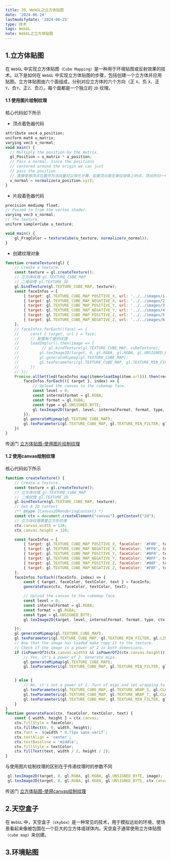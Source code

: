 ```yaml
---
title: 39、WebGL之立方体贴图
date: '2024-06-24'
lastmodifydate: '2024-06-25'
type: 技术
tags: WebGL
note: WebGL之立方体贴图
---
```

## 1.立方体贴图
在 `WebGL` 中实现立方体贴图`（Cube Mapping）`是一种用于环境贴图或反射效果的技术。以下是如何在 `WebGL` 中实现立方体贴图的步骤，包括创建一个立方体并应用贴图。立方体贴图由六个面组成，分别对应立方体的六个方向（正 `X`、负 `X`、正`Y`、负`Y`、正`Z`、负`Z`）。每个面都是一个独立的 `2D` 纹理。
#### 1.1 使用图片绘制纹理
核心代码如下所示
+ 顶点着色器代码
```js
attribute vec4 a_position;
uniform mat4 u_matrix;
varying vec3 v_normal;
void main() {
  // Multiply the position by the matrix.
  gl_Position = u_matrix * a_position;
  // Pass a normal. Since the positions
  // centered around the origin we can just 
  // pass the position
  // 直接使用顶点位置作为法向量可以简化计算。如果顶点是在单位球体上的点，顶点的归一化坐标即为法向量。
  v_normal = normalize(a_position.xyz);
}
```
+ 片段着色器代码
```js
precision mediump float;
// Passed in from the vertex shader.
varying vec3 v_normal;
// The texture.
uniform samplerCube u_texture;

void main() {
    gl_FragColor = textureCube(u_texture, normalize(v_normal));
}
```
+ 创建纹理对象
```js
function createTexture(gl) {
    // Create a texture.
    const texture = gl.createTexture();
    // 立方体纹理 gl.TEXTURE_CUBE_MAP
    // 二维纹理 gl.TEXTURE_2D
    gl.bindTexture(gl.TEXTURE_CUBE_MAP, texture);
    const faceInfos = [
        { target: gl.TEXTURE_CUBE_MAP_POSITIVE_X, url: '../../images/1.jpg' },
        { target: gl.TEXTURE_CUBE_MAP_NEGATIVE_X, url: '../../images/2.jpg' },
        { target: gl.TEXTURE_CUBE_MAP_POSITIVE_Y, url: '../../images/3.jpg' },
        { target: gl.TEXTURE_CUBE_MAP_NEGATIVE_Y, url: '../../images/4.jpg' },
        { target: gl.TEXTURE_CUBE_MAP_POSITIVE_Z, url: '../../images/5.jpg' },
        { target: gl.TEXTURE_CUBE_MAP_NEGATIVE_Z, url: '../../images/6.jpg' },
    ];
    // faceInfos.forEach((face) => {
    //     const { target, url } = face;
    //     // 配置每个面的纹理
    //     loadImg(url).then(image => {
    //          // gl.bindTexture(gl.TEXTURE_CUBE_MAP, cubeTexture);
    //         gl.texImage2D(target, 0, gl.RGBA, gl.RGBA, gl.UNSIGNED_BYTE, image);
    //         gl.generateMipmap(gl.TEXTURE_CUBE_MAP);
    //         gl.texParameteri(gl.TEXTURE_CUBE_MAP, gl.TEXTURE_MIN_FILTER, gl.LINEAR_MIPMAP_LINEAR);
    //     })
    // });
    Promise.allSettled(faceInfos.map(item=>loadImg(item.url))).then(res => {
        faceInfos.forEach(({ target }, index) => {
            // Upload the canvas to the cubemap face.
            const level = 0;
            const internalFormat = gl.RGBA;
            const format = gl.RGBA;
            const type = gl.UNSIGNED_BYTE;
            gl.texImage2D(target, level, internalFormat, format, type, res[index].value);
        });
        gl.generateMipmap(gl.TEXTURE_CUBE_MAP);
        gl.texParameteri(gl.TEXTURE_CUBE_MAP, gl.TEXTURE_MIN_FILTER, gl.LINEAR_MIPMAP_LINEAR);
    })
}
```
传送门 [立方体贴图-使用图片绘制纹理](https://github.com/tangjie-93/WebGL/blob/main/fundmantalExamples/%E4%B8%89%E7%BB%B4%E7%BA%B9%E7%90%86/%E7%AB%8B%E6%96%B9%E4%BD%93%E8%B4%B4%E5%9B%BE-%E4%BD%BF%E7%94%A8%E5%9B%BE%E7%89%87%E7%BB%98%E5%88%B6%E7%BA%B9%E7%90%86.html)
#### 1.2 使用canvas绘制纹理
核心代码如下所示
```js
function createTexture() {
    // Create a texture.
    const texture = gl.createTexture();
    // 立方体纹理 gl.TEXTURE_CUBE_MAP
    // 二维纹理 gl.TEXTURE_2D
    gl.bindTexture(gl.TEXTURE_CUBE_MAP, texture);
    // Get A 2D context
    /** @type {Canvas2DRenderingContext} */
    const ctx = document.createElement("canvas").getContext("2d");
    // 立方体纹理需要正方形纹理
    ctx.canvas.width = 128;
    ctx.canvas.height = 128;

    const faceInfos = [
        { target: gl.TEXTURE_CUBE_MAP_POSITIVE_X, faceColor: '#F00', textColor: '#0FF', text: '+X', },
        { target: gl.TEXTURE_CUBE_MAP_NEGATIVE_X, faceColor: '#FF0', textColor: '#00F', text: '-X', },
        { target: gl.TEXTURE_CUBE_MAP_POSITIVE_Y, faceColor: '#0F0', textColor: '#F0F', text: '+Y', },
        { target: gl.TEXTURE_CUBE_MAP_NEGATIVE_Y, faceColor: '#0FF', textColor: '#F00', text: '-Y', },
        { target: gl.TEXTURE_CUBE_MAP_POSITIVE_Z, faceColor: '#00F', textColor: '#FF0', text: '+Z', },
        { target: gl.TEXTURE_CUBE_MAP_NEGATIVE_Z, faceColor: '#F0F', textColor: '#0F0', text: '-Z', },
    ];
    faceInfos.forEach((faceInfo, index) => {
        const { target, faceColor, textColor, text } = faceInfo;
        generateFace(ctx, faceColor, textColor, text);

        // Upload the canvas to the cubemap face.
        const level = 0;
        const internalFormat = gl.RGBA;
        const format = gl.RGBA;
        const type = gl.UNSIGNED_BYTE;
        gl.texImage2D(target, level, internalFormat, format, type, ctx.canvas);

    });
    gl.generateMipmap(gl.TEXTURE_CUBE_MAP);
    gl.texParameteri(gl.TEXTURE_CUBE_MAP, gl.TEXTURE_MIN_FILTER, gl.LINEAR_MIPMAP_LINEAR);
    // Now that the image has loaded make copy it to the texture.
    // Check if the image is a power of 2 in both dimensions.
    if (isPowerOf2(ctx.canvas.width) && isPowerOf2(ctx.canvas.height)) {
        // Yes, it's a power of 2. Generate mips.
        gl.generateMipmap(gl.TEXTURE_CUBE_MAP);
        gl.texParameteri(gl.TEXTURE_CUBE_MAP, gl.TEXTURE_MIN_FILTER, gl.LINEAR_MIPMAP_LINEAR);


    } else {
        // No, it's not a power of 2. Turn of mips and set wrapping to clamp to edge
        gl.texParameteri(gl.TEXTURE_CUBE_MAP, gl.TEXTURE_WRAP_S, gl.CLAMP_TO_EDGE);
        gl.texParameteri(gl.TEXTURE_CUBE_MAP, gl.TEXTURE_WRAP_T, gl.CLAMP_TO_EDGE);
        gl.texParameteri(gl.TEXTURE_CUBE_MAP, gl.TEXTURE_MIN_FILTER, gl.LINEAR);
    }
}
function generateFace(ctx, faceColor, textColor, text) {
    const { width, height } = ctx.canvas;
    ctx.fillStyle = faceColor;
    ctx.fillRect(0, 0, width, height);
    ctx.font = `${width * 0.7}px sans-serif`;
    ctx.textAlign = 'center';
    ctx.textBaseline = 'middle';
    ctx.fillStyle = textColor;
    ctx.fillText(text, width / 2, height / 2);
}
```
与使用图片绘制纹理的区别在于传递纹理时的参数不同
```js
 gl.texImage2D(target, 0, gl.RGBA, gl.RGBA, gl.UNSIGNED_BYTE, image);
 gl.texImage2D(target, 0, gl.RGBA, gl.RGBA, gl.UNSIGNED_BYTE, ctx.canvas);
```
传送门 [立方体贴图-使用canvas绘制纹理](https://github.com/tangjie-93/WebGL/blob/main/fundmantalExamples/%E4%B8%89%E7%BB%B4%E7%BA%B9%E7%90%86/%E7%AB%8B%E6%96%B9%E4%BD%93%E8%B4%B4%E5%9B%BE-%E4%BD%BF%E7%94%A8canvas%E7%BB%98%E5%88%B6%E7%BA%B9%E7%90%86.html)
## 2.天空盒子
在 `WebGL` 中，天空盒子`（skybox）`是一种常见的技术，用于模拟远处的环境，使场景看起来像被包围在一个巨大的立方体或球体内。天空盒子通常使用立方体贴图`（cube map）`来创建。

## 3.环境贴图